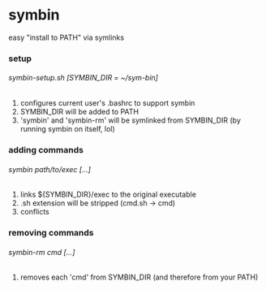 # symbin
easy "install to PATH" via symlinks

### setup
###### symbin-setup.sh [SYMBIN_DIR = ~/sym-bin]
 1. configures current user's .bashrc to support symbin
 2. SYMBIN_DIR will be added to PATH
 3. 'symbin' and 'symbin-rm' will be symlinked from SYMBIN_DIR (by running symbin on itself, lol)

### adding commands
###### symbin path/to/exec \[...]
 1. links ${SYMBIN_DIR}/exec to the original executable
 2. .sh extension will be stripped (cmd.sh -> cmd)
 3. conflicts

### removing commands
###### symbin-rm cmd \[...]
 1. removes each 'cmd' from SYMBIN_DIR (and therefore from your PATH)
